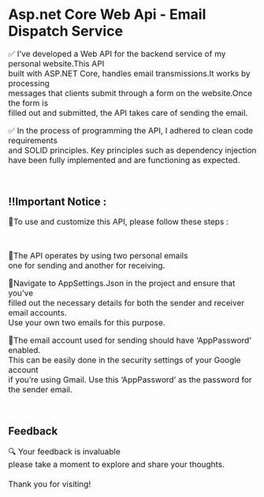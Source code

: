 <div align="left | right | center | justify";>
  
<h1>Asp.net Core Web Api - Email Dispatch Service</h1>

<p style="font-size:16px ; text-align:left;">✅ I’ve developed a Web API for the backend service of my personal website.This API <br> built with ASP.NET Core, handles email transmissions.It works by processing<br>messages that clients submit through a form on the website.Once the form is <br>  filled out and submitted, the API takes care of sending the email.</p>

<p style="font-size:16px;">✅  In the process of programming the API, I adhered to clean code requirements <br> and SOLID principles. Key principles such as dependency injection <br> have been fully implemented and are functioning as expected.</p>
<br>
<h2>‼️Important Notice :</h2>
<p style="font-size:16px;">🔹To use and customize this API, please follow these steps :</p>
<br>
<p style="font-size:16px;">🔸The API operates by using two personal emails <br> one for sending and another for receiving.</p>
<p style="font-size:16px;">🔸Navigate to AppSettings.Json in the project and ensure that you’ve <br> filled out the necessary details for both the sender and receiver email accounts. <br> Use your own two emails for this purpose.</p>
<p style="font-size:16px;">🔸The email account used for sending should have ‘AppPassword’ enabled. <br> This can be easily done in the security settings of your Google account <br> if you’re using Gmail. Use this ‘AppPassword’ as the password for the sender email.</p>
<br>
<h2>Feedback</h2>

<p style="font-size:16px;">🔍 Your feedback is invaluable <br> please take a moment to explore and share your thoughts. <br> <br> Thank you for visiting!</p>

</div>
